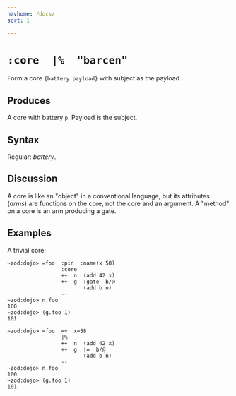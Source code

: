 ```yaml
---
navhome: /docs/
sort: 1

---
```


# `:core  |%  "barcen"`

Form a core `{battery payload}` with subject as the payload.

## Produces

A core with battery `p`.  Payload is the subject.

## Syntax

Regular: *battery*.

## Discussion

A core is like an "object" in a conventional language, but its
attributes (*arms*) are functions on the core, not the core and
an argument.  A "method" on a core is an arm producing a gate.

## Examples

A trivial core:

```
~zod:dojo> =foo  :pin  :name(x 58)
                 :core
                 ++  n  (add 42 x)
                 ++  g  :gate  b/@
                        (add b n)
                 --
~zod:dojo> n.foo
100
~zod:dojo> (g.foo 1)
101
```

```
~zod:dojo> =foo  =+  x=58
                 |%
                 ++  n  (add 42 x)
                 ++  g  |=  b/@
                        (add b n)
                 --
~zod:dojo> n.foo
100
~zod:dojo> (g.foo 1)
101
```

